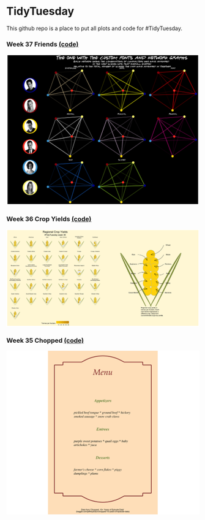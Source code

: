 # TidyTuesday

This github repo is a place to put all plots and code for #TidyTuesday. 

### Week 37 Friends [(code)](https://github.com/kayleahaynes/TidyTuesday/blob/master/R/Week37_friends.R)

![./plots/friends.png](https://github.com/kayleahaynes/TidyTuesday/blob/master/plots/Week37_friends.png)

### Week 36 Crop Yields [(code)](https://github.com/kayleahaynes/TidyTuesday/blob/master/R/Week36_crops.R)

![./plots/crops.png](https://github.com/kayleahaynes/TidyTuesday/blob/master/plots/Week36_crops.png)


### Week 35 Chopped [(code)](https://github.com/kayleahaynes/TidyTuesday/blob/master/R/Week35_chopped.R)

![./plots/chopped.png](https://github.com/kayleahaynes/TidyTuesday/blob/master/plots/Week35_chopped.png)
